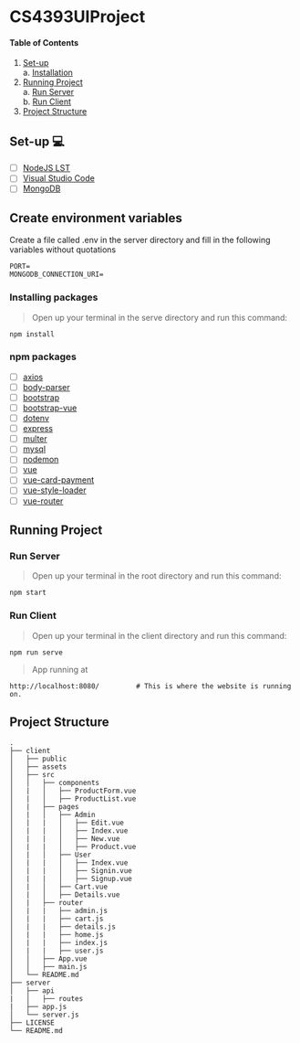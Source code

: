 # CS4393UIProject
#### Table of Contents



1. [ Set-up  ](#start)</br>
    </t> a. [ Installation ](#install)</br>
2. [ Running Project ](#run)</br>
    </t> a. [ Run Server ](#server)</br>
    </t> b. [ Run Client ](#client)</br>
3. [ Project Structure ](#structure)

<a name="start"></a>
## Set-up :computer:
- [ ] [NodeJS LST](https://nodejs.org/en/)
- [ ] [Visual Studio Code](https://code.visualstudio.com/download)
- [ ] [MongoDB](https://www.mongodb.com/)

## Create environment variables
Create a file called .env in the server directory and fill in the following variables without quotations
```
PORT=
MONGODB_CONNECTION_URI=
```

<a name="install"></a>
### Installing packages
> Open up your terminal in the serve directory and run this command:
```
npm install
```
### npm packages
- [ ] [axios](https://www.npmjs.com/package/axios)
- [ ] [body-parser](https://www.npmjs.com/package/body-parser)
- [ ] [bootstrap](https://www.npmjs.com/package/bootstrap)
- [ ] [bootstrap-vue](https://www.npmjs.com/package/bootstrap-vue)
- [ ] [dotenv](https://www.npmjs.com/package/dotenv)
- [ ] [express](https://www.npmjs.com/package/express)
- [ ] [multer](https://www.npmjs.com/package/multer)
- [ ] [mysql](https://www.npmjs.com/package/mysql)
- [ ] [nodemon](https://www.npmjs.com/package/nodemon)
- [ ] [vue](https://www.npmjs.com/package/vue)
- [ ] [vue-card-payment](https://www.npmjs.com/package/vue-card-payment)
- [ ] [vue-style-loader](https://www.npmjs.com/package/vue-style-loader)
- [ ] [vue-router](https://www.npmjs.com/package/vue-router)

<a name="run"></a>
## Running Project

<a name="server"></a>
### Run Server
> Open up your terminal in the root directory and run this command:
```
npm start
```

<a name="client"></a>
### Run Client
> Open up your terminal in the client directory and run this command:
```
npm run serve
```
> App running at 
```
http://localhost:8080/         # This is where the website is running on.
```

<a name="structure"></a>
## Project Structure
```
.
├── client
│   ├── public          
│   ├── assets
│   ├── src
│   │   ├── components
│   |   │   ├── ProductForm.vue
│   |   │   ├── ProductList.vue
│   |   ├── pages
│   |   │   ├── Admin
│   |   |   │   ├── Edit.vue
│   |   |   │   ├── Index.vue
│   |   |   │   ├── New.vue
│   |   |   │   ├── Product.vue
│   |   │   ├── User
│   |   |   │   ├── Index.vue
│   |   |   │   ├── Signin.vue
│   |   |   │   ├── Signup.vue
│   |   │   ├── Cart.vue
│   |   │   ├── Details.vue
│   |   ├── router
│   |   |   ├── admin.js
│   |   |   ├── cart.js
│   |   |   ├── details.js
│   |   |   ├── home.js
│   |   |   ├── index.js
│   |   |   ├── user.js
│   │   ├── App.vue
│   │   ├── main.js
│   └── README.md                
├── server   
│   ├── api
|   │   ├── routes
|   ├── app.js
│   └── server.js
├── LICENSE
└── README.md
```
